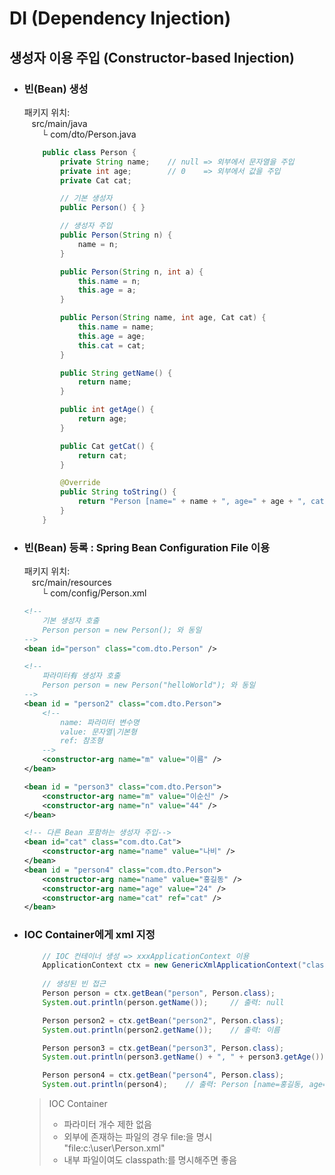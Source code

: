 # DI (Dependency Injection)

## 생성자 이용 주입 (Constructor-based Injection)
 
- ### 빈(Bean) 생성
  패키지 위치:<br>&nbsp;&nbsp;
    src/main/java<br>&nbsp;&nbsp;&nbsp;&nbsp;&nbsp;&nbsp;
        └ com/dto/Person.java
    ```java
        public class Person {
            private String name;    // null => 외부에서 문자열을 주입
            private int age; 		// 0	=> 외부에서 값을 주입
            private Cat cat;

            // 기본 생성자
            public Person() { }

            // 생성자 주입
            public Person(String n) {
                name = n;
            }

            public Person(String n, int a) {
                this.name = n;
                this.age = a;
	        }

            public Person(String name, int age, Cat cat) {
                this.name = name;
                this.age = age;
                this.cat = cat;
            }

            public String getName() {
                return name;
            }

            public int getAge() {
                return age;
            }

            public Cat getCat() {
                return cat;
            }   

            @Override
            public String toString() {
                return "Person [name=" + name + ", age=" + age + ", cat=" + cat + "]";
            }
        }
    ```

- ### 빈(Bean) 등록 : Spring Bean Configuration File 이용
    패키지 위치:<br>&nbsp;&nbsp;
    src/main/resources<br>&nbsp;&nbsp;&nbsp;&nbsp;&nbsp;&nbsp;
        └ com/config/Person.xml
    ```xml
    <!-- 
        기본 생성자 호출 
        Person person = new Person(); 와 동일
    -->
    <bean id="person" class="com.dto.Person" />

    <!-- 
        파라미터有 생성자 호출 
        Person person = new Person("helloWorld"); 와 동일
    -->
    <bean id = "person2" class="com.dto.Person">
        <!-- 
            name: 파라미터 변수명
            value: 문자열|기본형
            ref: 참조형
        -->
        <constructor-arg name="m" value="이름" />
	</bean>

    <bean id = "person3" class="com.dto.Person">
        <constructor-arg name="m" value="이순신" />
        <constructor-arg name="n" value="44" />
	</bean>

    <!-- 다른 Bean 포함하는 생성자 주입-->
    <bean id="cat" class="com.dto.Cat">
        <constructor-arg name="name" value="나비" />
    </bean>
    <bean id = "person4" class="com.dto.Person">
        <constructor-arg name="name" value="홍길동" />
        <constructor-arg name="age" value="24" />
        <constructor-arg name="cat" ref="cat" />
	</bean>
    ```

- ### IOC Container에게 xml 지정
    ```java
        // IOC 컨테이너 생성 => xxxApplicationContext 이용
        ApplicationContext ctx = new GenericXmlApplicationContext("classpath:com/config/person.xml");
        
        // 생성된 빈 접근
        Person person = ctx.getBean("person", Person.class);
		System.out.println(person.getName());     // 출력: null

		Person person2 = ctx.getBean("person2", Person.class);
		System.out.println(person2.getName());    // 출력: 이름

        Person person3 = ctx.getBean("person3", Person.class);
		System.out.println(person3.getName() + ", " + person3.getAge());  // 출력: 이순신, 44

        Person person4 = ctx.getBean("person4", Person.class);
		System.out.println(person4);    // 출력: Person [name=홍길동, age=24, cat=Cat [name=나비]]
    ```
    
    > IOC Container
    > - 파라미터 개수 제한 없음 
    > - 외부에 존재하는 파일의 경우 file:을 명시<br>
    >   "file:c:\\user\\Person.xml"
    > - 내부 파일이여도  classpath:를 명시해주면 좋음
